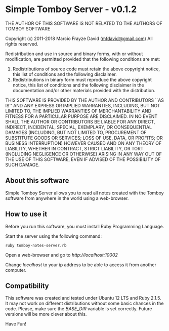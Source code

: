 # Simple Tomboy Server - v0.1.2


 THE AUTHOR OF THIS SOFTWARE IS NOT RELATED TO THE AUTHORS OF TOMBOY SOFTWARE

 Copyright (c) 2011-2018 Marcio Frayze David (mfdavid@gmail.com)
 All rights reserved.

 Redistribution and use in source and binary forms, with or without
 modification, are permitted provided that the following conditions
 are met:
 1. Redistributions of source code must retain the above copyright
    notice, this list of conditions and the following disclaimer.
 2. Redistributions in binary form must reproduce the above copyright
    notice, this list of conditions and the following disclaimer in the
    documentation and/or other materials provided with the distribution.

 THIS SOFTWARE IS PROVIDED BY THE AUTHOR AND CONTRIBUTORS ``AS IS'' AND
 ANY EXPRESS OR IMPLIED WARRANTIES, INCLUDING, BUT NOT LIMITED TO, THE
 IMPLIED WARRANTIES OF MERCHANTABILITY AND FITNESS FOR A PARTICULAR PURPOSE
 ARE DISCLAIMED.  IN NO EVENT SHALL THE AUTHOR OR CONTRIBUTORS BE LIABLE
 FOR ANY DIRECT, INDIRECT, INCIDENTAL, SPECIAL, EXEMPLARY, OR CONSEQUENTIAL
 DAMAGES (INCLUDING, BUT NOT LIMITED TO, PROCUREMENT OF SUBSTITUTE GOODS
 OR SERVICES; LOSS OF USE, DATA, OR PROFITS; OR BUSINESS INTERRUPTION)
 HOWEVER CAUSED AND ON ANY THEORY OF LIABILITY, WHETHER IN CONTRACT, STRICT
 LIABILITY, OR TORT (INCLUDING NEGLIGENCE OR OTHERWISE) ARISING IN ANY WAY
 OUT OF THE USE OF THIS SOFTWARE, EVEN IF ADVISED OF THE POSSIBILITY OF
 SUCH DAMAGE.


## About this software

Simple Tomboy Server allows you to read all notes created with the Tomboy 
software from anywhere in the world using a web-browser.


## How to use it

Before you run this software, you must install Ruby Programming Language.

Start the server using the following command:
```
ruby tomboy-notes-server.rb
```

Open a web-browser and go to *http://localhost:10002*

Change *localhost* to your ip address to be able to access it from another
computer.


## Compatibility

This software was created and tested under Ubuntu 12 LTS and Ruby 2.1.5. 
It may not work on different distributions without some basic chances in the code.
Please, make sure the *BASE_DIR* variable is set correctly. Future versions will
be more clever about this.


Have Fun!
